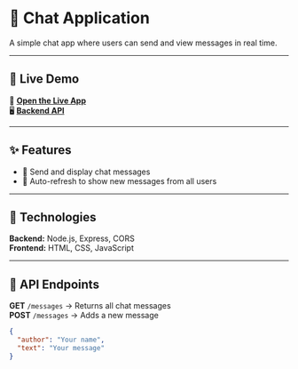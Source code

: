 # 💬 Chat Application  

A simple chat app where users can send and view messages in real time.  

---

## 🚀 Live Demo  

🔗 **[Open the Live App](https://rihannap-chatapp-frontend.hosting.codeyourfuture.io)**  
🖥️ **[Backend API](https://rihannap-chatapp-backend.hosting.codeyourfuture.io)**  

---

## ✨ Features  
- 📝 Send and display chat messages  
- 🔄 Auto-refresh to show new messages from all users  

---

## 🧰 Technologies  
**Backend:** Node.js, Express, CORS  
**Frontend:** HTML, CSS, JavaScript  

---

## 📡 API Endpoints  
**GET** `/messages` → Returns all chat messages  
**POST** `/messages` → Adds a new message  
```json
{
  "author": "Your name",
  "text": "Your message"
}
